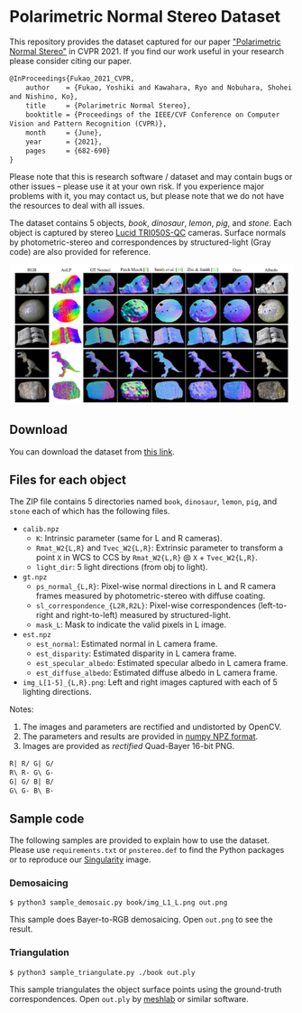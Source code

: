 # Polarimetric Normal Stereo Dataset

This repository provides the dataset captured for our paper ["Polarimetric Normal Stereo"](https://openaccess.thecvf.com/content/CVPR2021/html/Fukao_Polarimetric_Normal_Stereo_CVPR_2021_paper.html) in CVPR 2021.
If you find our work useful in your research please consider citing our paper.
```
@InProceedings{Fukao_2021_CVPR,
    author    = {Fukao, Yoshiki and Kawahara, Ryo and Nobuhara, Shohei and Nishino, Ko},
    title     = {Polarimetric Normal Stereo},
    booktitle = {Proceedings of the IEEE/CVF Conference on Computer Vision and Pattern Recognition (CVPR)},
    month     = {June},
    year      = {2021},
    pages     = {682-690}
}
```

Please note that this is research software / dataset and may contain bugs or other issues – please use it at your own risk. If you experience major problems with it, you may contact us, but please note that we do not have the resources to deal with all issues.

The dataset contains 5 objects, *book*, *dinosaur*, *lemon*, *pig*, and *stone*.  Each object is captured by stereo [Lucid TRI050S-QC](https://thinklucid.com/ja/product/triton-5-mp-polarization-camera/) cameras.  Surface normals by photometric-stereo and correspondences by structured-light (Gray code) are also provided for reference.

![preview](preview.jpg "preview")

## Download

You can download the dataset from [this link](https://drive.google.com/file/d/1mse2uqCBpwPnk4XgS1vE9IYh4NBK2cFe/view?usp=sharing).

## Files for each object

The ZIP file contains 5 directories named `book`, `dinosaur`, `lemon`, `pig`, and `stone` each of which has the following files.

* `calib.npz`
  * `K`: Intrinsic parameter (same for L and R cameras).
  * `Rmat_W2{L,R}` and `Tvec_W2{L,R}`: Extrinsic parameter to transform a point `X` in WCS to CCS by `Rmat_W2{L,R}` @ `X` + `Tvec_W2{L,R}`.
  * `light_dir`: 5 light directions (from obj to light).
* `gt.npz`
  * `ps_normal_{L,R}`: Pixel-wise normal directions in L and R camera frames measured by photometric-stereo with diffuse coating. 
  * `sl_correspondence_{L2R,R2L}`: Pixel-wise correspondences (left-to-right and right-to-left) measured by structured-light.
  * `mask_L`: Mask to indicate the valid pixels in L image.
* `est.npz`
  * `est_normal`: Estimated normal in L camera frame.
  * `est_disparity`: Estimated disparity in L camera frame.
  * `est_specular_albedo`: Estimated specular albedo in L camera frame. 
  * `est_diffuse_albedo`: Estimated diffuse albedo in L camera frame. 
* `img_L[1-5]_{L,R}.png`: Left and right images captured with each of 5 lighting directions.

Notes:
1. The images and parameters are rectified and undistorted by OpenCV.
2. The parameters and results are provided in [numpy NPZ format](https://numpy.org/doc/stable/reference/generated/numpy.savez.html).
3. Images are provided as *rectified* Quad-Bayer 16-bit PNG.
```
R| R/ G| G/
R\ R- G\ G-
G| G/ B| B/
G\ G- B\ B-
```


## Sample code

The following samples are provided to explain how to use the dataset.  Please use `requirements.txt` or `pnstereo.def` to find the Python packages or to reproduce our [Singularity](https://sylabs.io/) image.

### Demosaicing
```
$ python3 sample_demosaic.py book/img_L1_L.png out.png
```
This sample does Bayer-to-RGB demosaicing.  Open `out.png` to see the result.


### Triangulation
```
$ python3 sample_triangulate.py ./book out.ply
```
This sample triangulates the object surface points using the ground-truth correspondences.  Open `out.ply` by [meshlab](https://www.meshlab.net/) or similar software.


